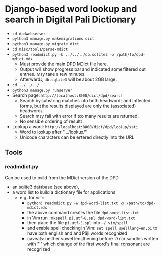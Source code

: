 # Django-based word lookup and search in Digital Pali Dictionary

* `cd dpdwebserver`
* `python3 manage.py makemigrations dict`
* `python3 manage.py migrate dict`
* `cd misc/tools/parse-mdict`
* `python3 readmdict.py -b ../../../db.sqlite3 -x /path/to/dpd-mdict.mdx`
  * Must provide the main DPD MDict file here.
  * Output will show progress bar and indicated some filtered out entries. May take a few minutes.
  * Afterwards, `db.sqlite3` will be about 2GB large.
* `cd ../../../`
* `python3 manage.py runserver`
* Search page: `http://localhost:8000/dict/dpd/search`
  * Search by substring matches into both headwords and inflected forms, but the results displayed are only the (associated) headwords.
  * Search may fail with error if too many results are returned.
  * No sensible ordering of results.
* Lookup a word: `http://localhost:8000/dict/dpd/lookup/sati`
  * Word to lookup after ".../lookup/"
  * Unicode characters can be entered directly into the URL

  
## Tools

### readmdict.py

Can be used to build from the MDict version of the DPD

* an sqlite3 database (see above),
* a word list to build a dictionary file for applications
  * e.g. for vim:
    * `python3 readmdict.py -w dpd-word-list.txt -x /path/to/dpd-mdict.mdx`
    * the above command creates the file `dpd-word-list.txt`
    * in Vim run `:mkspell pi.utf-8.spl dpd-word-list.txt`
    * then place the file `pi.utf-8.spl` into `~/.vim/spell`
    * and enable spell checking in Vim: `set spell spelllang=en,pi` to have both english and and Pāḷi words recognized
    * caveats: neither vowel lengthening before *'ti* nor sandhis written with "'" which change of the first word's final consonant are recognized
